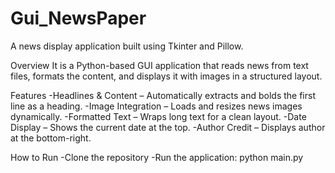 # Gui_NewsPaper
A news display application built using Tkinter and Pillow.

Overview
It is a Python-based GUI application that reads news from text files, formats the content, and displays it with images in a structured layout.

Features
-Headlines & Content – Automatically extracts and bolds the first line as a heading.
-Image Integration – Loads and resizes news images dynamically.
-Formatted Text – Wraps long text for a clean layout.
-Date Display – Shows the current date at the top.
-Author Credit – Displays author at the bottom-right.

How to Run
-Clone the repository
-Run the application: python main.py
